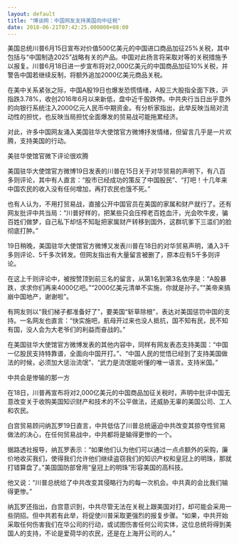 ```yaml
---
layout: default
title: "博谈网：中国网友支持美国向中征税"
date: 2018-06-21T07:42:25.000000+08:00
---
```


美国总统川普6月15日宣布对价值500亿美元的中国进口商品加征25%关税，其中包括与“中国制造2025”战略有关的产品。中国对此扬言将采取对等的关税措施予以报复。川普6月18日进一步宣布将对2,000亿美元的中国商品加征10%关税，并警告中国若继续反制，将额外追加2000亿美元商品关税。

在美中关系紧张之际，中国A股19日也爆发恐慌情绪，A股三大股指全面下跌，沪指跌3.78%，收创2016年6月以来新低，盘中近千股跌停。中共央行当日出乎意外的向银行系统注入2000亿元人民币中期资金。有分析家指出，此举反映当局对流动性的担忧，也反映当局担忧全面爆发的贸易战可能拖累经济。

对此，许多中国网友涌入美国驻华大使馆官方微博抒发情绪，但留言几乎是一片欢腾，支持美国的行动。

美驻华使馆官微下评论很欢腾

美国驻华大使馆官方微博19日发表的川普在15日关于对华贸易的声明下，有八百多则评论，其中有人直言：“股市已经成功的策反了中国股民”、“打吧！十几年来中国农民的收入没有任何增加，再打农民也饿不死。”

也有人认为，不用打贸易战，直接公开中国官员在美国的家属和财产就行了。还有网友批评中共当局：“川普好样的，把某些只会压榨老百姓血汗，光会吹牛皮，骗百姓们做梦，自己私下却恬不知耻把家属财产转移到国外，这群坑爹下三滥们的脸彻底打肿。”

19日稍晚，美国驻华大使馆官方微博又发表川普在18日的对华贸易声明，涌入3千多则评论、5千多次转发。但网友指出有大量留言被删了，原本应有5千多则评论。

在这上千则评论中，被按赞顶到前三名的留言，从第1名到第3名依序是：“A股暴跌，求求你们再来4000亿吧。”“2000亿美元清单不实施，你就是孙子。”“美帝来搞崩中国地产，谢谢啦”。

有网友则以“我们梯子都准备好了”，要美国“斩草除根”，表达对美国惩罚中国的支持。一名网友也直言：“快实施吧，航母开过来也没人抵抗，国不知有民，民不知有国，没人会为大老爷们的利益而奋战的。”

在美国驻华大使馆官方微博发表的其他内容中，同样有网友表态支持美国：“中国一亿股民支持特靠谱，全面向中国开打。”、“中国人民的觉悟已经到了支持美国做法的时候，必须加大惩治流氓”、“武力是流氓能听懂的唯一语言。支持米国。”

中共会是惨输的那一方

在18日，川普再宣布将对2,000亿美元的中国商品加征关税时，声明中批评中国无意改变关于收购美国知识财产和技术的不公平做法，还威胁无辜的美国公司、工人和农民。

白宫贸易顾问纳瓦罗19日直言，中共低估了川普总统逼迫中共改变其掠夺性贸易做法的决心，在任何贸易战中，中共都将是输得更惨的一个。

据路透社报导，纳瓦罗表示：“如果他们认为他们可以通过一点点额外的采购，廉价地收买我们，使得我们允许他们继续盗窃我们的知识产权和皇冠上的明珠，那就打错算盘了。”美国国防部曾用“皇冠上的明珠”形容美国的高科技。

他又说：“川普总统给了中共改变其侵略行为的每一次机会。中共真的会比我们输得更惨。”

纳瓦罗还指出，白宫意识到，中共尽管无法在关税上跟美国对打，却可能会采用一些阴招。但中共若有此举，将促使川普采取更强烈的报复步骤。“如果，中共开始采取任何伤害我们在华公司的行动，或试图伤害任何公司实体，这位总统将得到美国人的支持，不论是爱荷华的农民，还是在上海开公司的人。”


